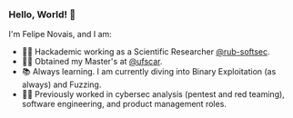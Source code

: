 ### Hello, World! 👋

I'm Felipe Novais, and I am:
- 👨‍🔬 Hackademic working as a Scientific Researcher [@rub-softsec](https://github.com/rub-softsec).
- 👨‍🎓 Obtained my Master's at [@ufscar](https://github.com/ufscar).
- 📚 Always learning. I am currently diving into Binary Exploitation (as always) and Fuzzing.
- 👨‍💼 Previously worked in cybersec analysis (pentest and red teaming), software engineering, and product management roles.
